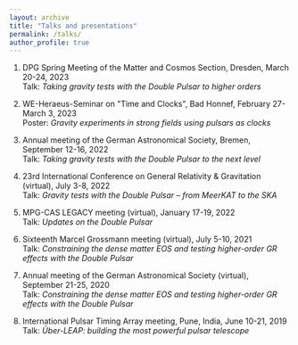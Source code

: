 ```yaml
---
layout: archive
title: "Talks and presentations"
permalink: /talks/
author_profile: true
---
```


1. DPG Spring Meeting of the Matter and Cosmos Section, Dresden, March 20-24, 2023\
   Talk: *Taking gravity tests with the Double Pulsar to higher orders*

2. WE-Heraeus-Seminar on "Time and Clocks", Bad Honnef, February 27-March 3, 2023\
   Poster: *Gravity experiments in strong fields using pulsars as clocks*

3. Annual meeting of the German Astronomical Society, Bremen, September 12-16, 2022\
   Talk: *Taking gravity tests with the Double Pulsar to the next level*
   
4. 23rd International Conference on General Relativity & Gravitation (virtual), July 3-8,
2022\
   Talk: *Gravity tests with the Double Pulsar – from MeerKAT to the SKA*

5. MPG-CAS LEGACY meeting (virtual), January 17-19, 2022\
   Talk: *Updates on the Double Pulsar*

6. Sixteenth Marcel Grossmann meeting (virtual), July 5-10, 2021\
   Talk: *Constraining the dense matter EOS and testing higher-order GR effects with the
Double Pulsar*

7. Annual meeting of the German Astronomical Society (virtual), September 21-25, 2020\
   Talk: *Constraining the dense matter EOS and testing higher-order GR effects with the
Double Pulsar*

8. International Pulsar Timing Array meeting, Pune, India, June 10-21, 2019\
   Talk: *Über-LEAP: building the most powerful pulsar telescope*

